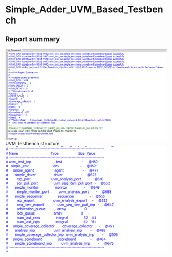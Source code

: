 # Simple_Adder_UVM_Based_Testbench
## Report summary
<img src="Screenshot 2024-06-29 000847.png" width="700">
UVM Testbench structure
<img src="Screenshot 2024-06-29 001400.png" width="700">
